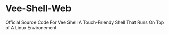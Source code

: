 # Vee-Shell-Web
Official Source Code For Vee Shell
A Touch-Friendy Shell That Runs On Top of A Linux Environement
